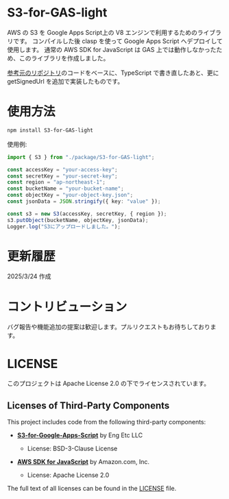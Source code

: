 # S3-for-GAS-light

AWS の S3 を Google Apps Script上の V8 エンジンで利用するためのライブラリです。
コンパイルした後 clasp を使って Google Apps Script へデプロイして使用します。
通常の AWS SDK for JavaScript は GAS 上では動作しなかったため、このライブラリを作成しました。

[参考元のリポジトリ](https://github.com/eschultink/S3-for-Google-Apps-Script)のコードをベースに、TypeScript で書き直したあと、更に getSignedUrl を追加で実装したものです。

# 使用方法

```bash
npm install S3-for-GAS-light
```

使用例:

```typescript
import { S3 } from "./package/S3-for-GAS-light";

const accessKey = "your-access-key";
const secretKey = "your-secret-key";
const region = "ap-northeast-1";
const bucketName = "your-bucket-name";
const objectKey = "your-object-key.json";
const jsonData = JSON.stringify({ key: "value" });

const s3 = new S3(accessKey, secretKey, { region });
s3.putObject(bucketName, objectKey, jsonData);
Logger.log("S3にアップロードしました。");
```

# 更新履歴

2025/3/24 作成

# コントリビューション
バグ報告や機能追加の提案は歓迎します。プルリクエストもお待ちしております。

# LICENSE

このプロジェクトは Apache License 2.0 の下でライセンスされています。

## Licenses of Third-Party Components

This project includes code from the following third-party components:

- **[S3-for-Google-Apps-Script](https://github.com/eschultink/S3-for-Google-Apps-Script)** by Eng Etc LLC
  - License: BSD-3-Clause License
  
- **[AWS SDK for JavaScript](https://github.com/aws/aws-sdk-js)** by Amazon.com, Inc.
  - License: Apache License 2.0

The full text of all licenses can be found in the [LICENSE](LICENSE) file.